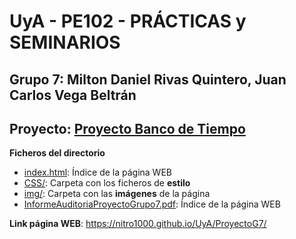 # UyA - PE102 - PRÁCTICAS y SEMINARIOS
## Grupo 7: Milton Daniel Rivas Quintero, Juan Carlos Vega Beltrán


## Proyecto: [Proyecto Banco de Tiempo](https://nitro1000.github.io/UyA/ProyectoG7)

**Ficheros del directorio**
  - [index.html](https://github.com/Nitro1000/UyA/blob/master/Practica4/index.html): Índice de la página WEB
  - [CSS/](https://github.com/Nitro1000/UyA/tree/master/Practica4/CSS): Carpeta con los ficheros de **estilo**
  - [img/](https://github.com/Nitro1000/UyA/tree/master/Practica4/img): Carpeta con las **imágenes** de la página
  - [InformeAuditoriaProyectoGrupo7.pdf](https://github.com/Nitro1000/UyA/blob/master/ProyectoG7/InformeAuditoriaProyectoGrupo7.pdf): Índice de la página WEB

**Link página WEB**: https://nitro1000.github.io/UyA/ProyectoG7/

